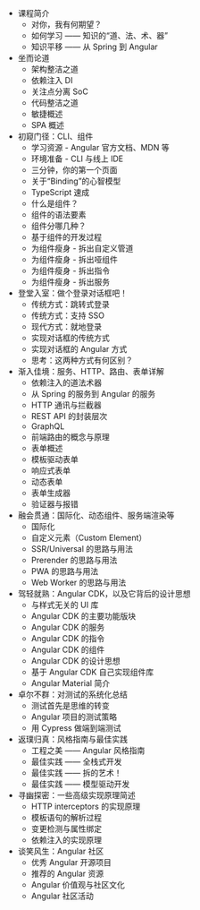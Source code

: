 - 课程简介
  - 对你，我有何期望？
  - 如何学习 —— 知识的“道、法、术、器”
  - 知识平移 —— 从 Spring 到 Angular
- 坐而论道
  - 架构整洁之道
  - 依赖注入 DI
  - 关注点分离 SoC
  - 代码整洁之道
  - 敏捷概述
  - SPA 概述
- 初窥门径：CLI、组件
  - 学习资源 - Angular 官方文档、MDN 等
  - 环境准备 - CLI 与线上 IDE
  - 三分钟，你的第一个页面
  - 关于“Binding”的心智模型
  - TypeScript 速成
  - 什么是组件？
  - 组件的语法要素
  - 组件分哪几种？
  - 基于组件的开发过程
  - 为组件瘦身 - 拆出自定义管道
  - 为组件瘦身 - 拆出哑组件
  - 为组件瘦身 - 拆出指令
  - 为组件瘦身 - 拆出服务
- 登堂入室：做个登录对话框吧！
  - 传统方式：跳转式登录
  - 传统方式：支持 SSO
  - 现代方式：就地登录
  - 实现对话框的传统方式
  - 实现对话框的 Angular 方式
  - 思考：这两种方式有何区别？
- 渐入佳境：服务、HTTP、路由、表单详解
  - 依赖注入的道法术器
  - 从 Spring 的服务到 Angular 的服务
  - HTTP 通讯与拦截器
  - REST API 的封装层次
  - GraphQL
  - 前端路由的概念与原理
  - 表单概述
  - 模板驱动表单
  - 响应式表单
  - 动态表单
  - 表单生成器
  - 验证器与报错
- 融会贯通：国际化、动态组件、服务端渲染等
  - 国际化
  - 自定义元素（Custom Element）
  - SSR/Universal 的思路与用法
  - Prerender 的思路与用法
  - PWA 的思路与用法
  - Web Worker 的思路与用法
- 驾轻就熟：Angular CDK，以及它背后的设计思想
  - 与样式无关的 UI 库
  - Angular CDK 的主要功能版块
  - Angular CDK 的服务
  - Angular CDK 的指令
  - Angular CDK 的组件
  - Angular CDK 的设计思想
  - 基于 Angular CDK 自己实现组件库
  - Angular Material 简介
- 卓尔不群：对测试的系统化总结
  - 测试首先是思维的转变
  - Angular 项目的测试策略
  - 用 Cypress 做端到端测试
- 返璞归真：风格指南与最佳实践
  - 工程之美 —— Angular 风格指南
  - 最佳实践 —— 全栈式开发
  - 最佳实践 —— 拆的艺术！
  - 最佳实践 —— 模型驱动开发
- 寻幽探密：一些高级实现原理简述
  - HTTP interceptors 的实现原理
  - 模板语句的解析过程
  - 变更检测与属性绑定
  - 依赖注入的实现原理
- 谈笑风生：Angular 社区
  - 优秀 Angular 开源项目
  - 推荐的 Angular 资源
  - Angular 价值观与社区文化
  - Angular 社区活动
